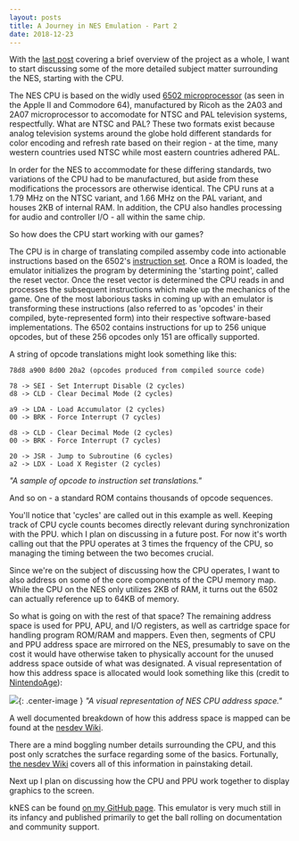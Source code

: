 ```yaml
---
layout: posts
title: A Journey in NES Emulation - Part 2
date: 2018-12-23
---
```


With the [last post](https://chadramsey.github.io/nes-emulation-two/) covering a brief overview of the project as a whole, I want to start discussing some of the more detailed subject matter surrounding the NES, starting with the CPU. 

The NES CPU is based on the widly used [6502 microprocessor](https://en.wikipedia.org/wiki/MOS_Technology_6502) (as seen in the Apple II and Commodore 64), manufactured by Ricoh as the 2A03 and 2A07 microprocessor to accomodate for NTSC and PAL television systems, respectfully. What are NTSC and PAL? These two formats exist because analog television systems around the globe hold different standards for color encoding and refresh rate based on their region - at the time, many western countries used NTSC while most eastern countries adhered PAL. 

In order for the NES to accommodate for these differing standards, two variations of the CPU had to be manufactured, but aside from these modifications the processors are otherwise identical. The CPU runs at a 1.79 MHz on the NTSC variant, and 1.66 MHz on the PAL variant, and houses 2KB of internal RAM. In addition, the CPU also handles processing for audio and controller I/O - all within the same chip.

So how does the CPU start working with our games?

The CPU is in charge of translating compiled assemby code into actionable instructions based on the 6502's [instruction set](http://obelisk.me.uk/6502/reference.html). Once a ROM is loaded, the emulator initializes the program by determining the 'starting point', called the reset vector. Once the reset vector is determined the CPU reads in and processes the subsequent instructions which make up the mechanics of the game. One of the most laborious tasks in coming up with an emulator is transforming these instructions (also referred to as 'opcodes' in their compiled, byte-represented form) into their respective software-based implementations. The 6502 contains instructions for up to 256 unique opcodes, but of these 256 opcodes only 151 are offically supported.

A string of opcode translations might look something like this:

```
78d8 a900 8d00 20a2 (opcodes produced from compiled source code)

78 -> SEI - Set Interrupt Disable (2 cycles)
d8 -> CLD - Clear Decimal Mode (2 cycles)

a9 -> LDA - Load Accumulator (2 cycles)
00 -> BRK - Force Interrupt (7 cycles)

d8 -> CLD - Clear Decimal Mode (2 cycles)
00 -> BRK - Force Interrupt (7 cycles)

20 -> JSR - Jump to Subroutine (6 cycles)
a2 -> LDX - Load X Register (2 cycles)
```
*"A sample of opcode to instruction set translations."*

And so on - a standard ROM contains thousands of opcode sequences.

You'll notice that 'cycles' are called out in this example as well. Keeping track of CPU cycle counts becomes directly relevant during synchronization with the PPU. which I plan on discussing in a future post. For now it's worth calling out that the PPU operates at 3 times the frquency of the CPU, so managing the timing between the two becomes crucial.

Since we're on the subject of discussing how the CPU operates, I want to also address on some of the core components of the CPU memory map. While the CPU on the NES only utilizes 2KB of RAM, it turns out the 6502 can actually reference up to 64KB of memory. 

So what is going on with the rest of that space? The remaining address space is used for PPU, APU, and I/O registers, as well as cartridge space for handling program ROM/RAM and mappers. Even then, segments of CPU and PPU address space are mirrored on the NES, presumably to save on the cost it would have otherwise taken to physically account for the unused address space outside of what was designated. A visual representation of how this address space is allocated would look something like this (credit to [NintendoAge](http://nintendoage.com/forum/messageview.cfm?catid=22&threadid=4291)):

![](https://chadramsey.github.io/assets/images/2018/nes-emu-three.png){: .center-image }
*"A visual representation of NES CPU address space."*

A well documented breakdown of how this address space is mapped can be found at the [nesdev Wiki](https://wiki.nesdev.com/w/index.php/CPU_memory_map). 

There are a mind boggling number details surrounding the CPU, and this post only scratches the surface regarding some of the basics. Fortunally, [the nesdev Wiki](https://wiki.nesdev.com/w/index.php/CPU#Sections) covers all of this information in painstaking detail.

Next up I plan on discussing how the CPU and PPU work together to display graphics to the screen.

kNES can be found [on my GitHub page](https://github.com/chadramsey/knes). 
This emulator is very much still in its infancy and published primarily to 
get the ball rolling on documentation and community support.